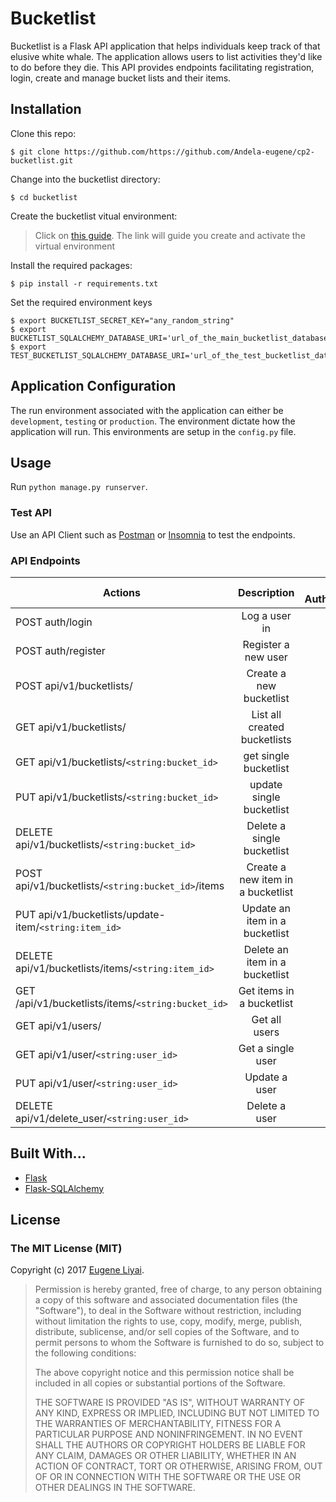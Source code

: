 # Bucketlist

Bucketlist is a Flask API application that helps individuals keep track of that elusive white whale.
The application allows users to list activities they'd like to do before they die. 
This API provides endpoints facilitating registration, login, create and manage bucket lists and their items.

## Installation

Clone this repo: 

```
$ git clone https://github.com/https://github.com/Andela-eugene/cp2-bucketlist.git
```

Change into the bucketlist directory:

```
$ cd bucketlist
```

Create the bucketlist vitual environment:

> Click on [this guide](http://docs.python-guide.org/en/latest/dev/virtualenvs/). 
The link will guide you create and activate the virtual environment

Install the required packages:
```
$ pip install -r requirements.txt
```

Set the required environment keys
```
$ export BUCKETLIST_SECRET_KEY="any_random_string"
$ export BUCKETLIST_SQLALCHEMY_DATABASE_URI='url_of_the_main_bucketlist_database'
$ export TEST_BUCKETLIST_SQLALCHEMY_DATABASE_URI='url_of_the_test_bucketlist_database'
```

## Application Configuration
The run environment associated with the application can either be `development`, `testing` or `production`.
The environment dictate how the application will run. This environments are setup in the `config.py` file.

## Usage

Run ```python manage.py runserver```.

### Test API
Use an API Client such as [Postman](https://chrome.google.com/webstore/detail/postman/fhbjgbiflinjbdggehcddcbncdddomop?hl=en)
 or [Insomnia](https://insomnia.rest) to test the endpoints.
 
### API Endpoints 


| Actions        | Description           | Requires Authentication |
| ------------- |:-------------:| -------------:|
| POST auth/login    | Log a user in | False |
| POST auth/register     | Register a new user | False |
| POST api/v1/bucketlists/ | Create a new bucketlist   | True |
| GET api/v1/bucketlists/      | List all created bucketlists | True |
| GET api/v1/bucketlists/`<string:bucket_id>`     | get single bucketlist | True |
| PUT api/v1/bucketlists/`<string:bucket_id>` | update single bucketlist | True |
| DELETE api/v1/bucketlists/`<string:bucket_id>`      | Delete a single bucketlist | True |
| POST api/v1/bucketlists/`<string:bucket_id>`/items      | Create a new item in a bucketlist | True |
| PUT api/v1/bucketlists/update-item/`<string:item_id>` | Update an item in a bucketlist | True |
| DELETE api/v1/bucketlists/items/`<string:item_id>`     | Delete an item in a bucketlist | True |
| GET /api/v1/bucketlists/items/`<string:bucket_id>`    |   Get items in a bucketlist       | True |
| GET api/v1/users/     |   Get all users       | True |
| GET api/v1/user/`<string:user_id>`   |   Get a single user   | True |
| PUT api/v1/user/`<string:user_id>`   |   Update a user       | True |
| DELETE api/v1/delete_user/`<string:user_id>`    | Delete a user | True |

## Built With...
* [Flask](http://flask.pocoo.org/)
* [Flask-SQLAlchemy](http://flask-sqlalchemy.pocoo.org/2.1/)

## License

### The MIT License (MIT)

Copyright (c) 2017 [Eugene Liyai](https://github.com/Andela-eugene).

> Permission is hereby granted, free of charge, to any person obtaining a copy
> of this software and associated documentation files (the "Software"), to deal
> in the Software without restriction, including without limitation the rights
> to use, copy, modify, merge, publish, distribute, sublicense, and/or sell
> copies of the Software, and to permit persons to whom the Software is
> furnished to do so, subject to the following conditions:
>
> The above copyright notice and this permission notice shall be included in
> all copies or substantial portions of the Software.
>
> THE SOFTWARE IS PROVIDED "AS IS", WITHOUT WARRANTY OF ANY KIND, EXPRESS OR
> IMPLIED, INCLUDING BUT NOT LIMITED TO THE WARRANTIES OF MERCHANTABILITY,
> FITNESS FOR A PARTICULAR PURPOSE AND NONINFRINGEMENT. IN NO EVENT SHALL THE
> AUTHORS OR COPYRIGHT HOLDERS BE LIABLE FOR ANY CLAIM, DAMAGES OR OTHER
> LIABILITY, WHETHER IN AN ACTION OF CONTRACT, TORT OR OTHERWISE, ARISING FROM,
> OUT OF OR IN CONNECTION WITH THE SOFTWARE OR THE USE OR OTHER DEALINGS IN
> THE SOFTWARE.
